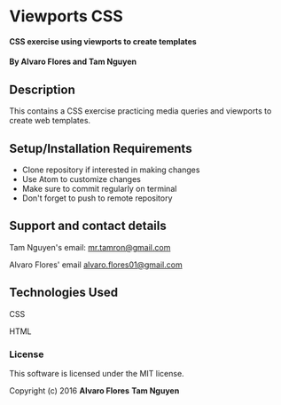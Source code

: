 # Viewports CSS

#### CSS exercise using viewports to create templates

#### By Alvaro Flores and Tam Nguyen

## Description

This contains a CSS exercise practicing media queries and viewports to create web templates.

## Setup/Installation Requirements

* Clone repository if interested in making changes
* Use Atom to customize changes
* Make sure to commit regularly on terminal
* Don't forget to push to remote repository

## Support and contact details

Tam Nguyen's email: mr.tamron@gmail.com

Alvaro Flores' email alvaro.flores01@gmail.com

## Technologies Used

CSS

HTML

### License

This software is licensed under the MIT license.

Copyright (c) 2016 **Alvaro Flores** **Tam Nguyen**
